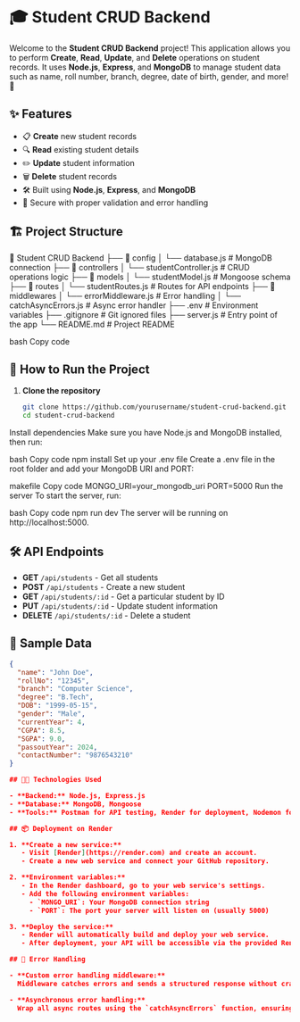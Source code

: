 # 🎓 Student CRUD Backend

Welcome to the **Student CRUD Backend** project! This application allows you to perform **Create**, **Read**, **Update**, and **Delete** operations on student records. It uses **Node.js**, **Express**, and **MongoDB** to manage student data such as name, roll number, branch, degree, date of birth, gender, and more! 🌟

## ✨ Features

- 📋 **Create** new student records
- 🔍 **Read** existing student details
- ✏️ **Update** student information
- 🗑️ **Delete** student records
- 🛠️ Built using **Node.js**, **Express**, and **MongoDB**
- 🔐 Secure with proper validation and error handling

## 🏗️ Project Structure

📂 Student CRUD Backend ├── 📂 config │ └── database.js # MongoDB connection ├── 📂 controllers │ └── studentController.js # CRUD operations logic ├── 📂 models │ └── studentModel.js # Mongoose schema ├── 📂 routes │ └── studentRoutes.js # Routes for API endpoints ├── 📂 middlewares │ └── errorMiddleware.js # Error handling │ └── catchAsyncErrors.js # Async error handler ├── .env # Environment variables ├── .gitignore # Git ignored files ├── server.js # Entry point of the app └── README.md # Project README

bash
Copy code

## 🚀 How to Run the Project

1. **Clone the repository**  
   ```bash
   git clone https://github.com/yourusername/student-crud-backend.git
   cd student-crud-backend
Install dependencies
Make sure you have Node.js and MongoDB installed, then run:

bash
Copy code
npm install
Set up your .env file
Create a .env file in the root folder and add your MongoDB URI and PORT:

makefile
Copy code
MONGO_URI=your_mongodb_uri
PORT=5000
Run the server
To start the server, run:

bash
Copy code
npm run dev
The server will be running on http://localhost:5000.

## 🛠️ API Endpoints

- **GET** `/api/students` - Get all students
- **POST** `/api/students` - Create a new student
- **GET** `/api/students/:id` - Get a particular student by ID
- **PUT** `/api/students/:id` - Update student information
- **DELETE** `/api/students/:id` - Delete a student

## 📝 Sample Data

```json
{
  "name": "John Doe",
  "rollNo": "12345",
  "branch": "Computer Science",
  "degree": "B.Tech",
  "DOB": "1999-05-15",
  "gender": "Male",
  "currentYear": 4,
  "CGPA": 8.5,
  "SGPA": 9.0,
  "passoutYear": 2024,
  "contactNumber": "9876543210"
}

## 🧑‍💻 Technologies Used

- **Backend:** Node.js, Express.js
- **Database:** MongoDB, Mongoose
- **Tools:** Postman for API testing, Render for deployment, Nodemon for development server

## 📦 Deployment on Render

1. **Create a new service:**
   - Visit [Render](https://render.com) and create an account.
   - Create a new web service and connect your GitHub repository.

2. **Environment variables:**
   - In the Render dashboard, go to your web service's settings.
   - Add the following environment variables:
     - `MONGO_URI`: Your MongoDB connection string
     - `PORT`: The port your server will listen on (usually 5000)

3. **Deploy the service:**
   - Render will automatically build and deploy your web service.
   - After deployment, your API will be accessible via the provided Render URL.

## 🐛 Error Handling

- **Custom error handling middleware:**  
  Middleware catches errors and sends a structured response without crashing the app.

- **Asynchronous error handling:**  
  Wrap all async routes using the `catchAsyncErrors` function, ensuring proper error catching.

